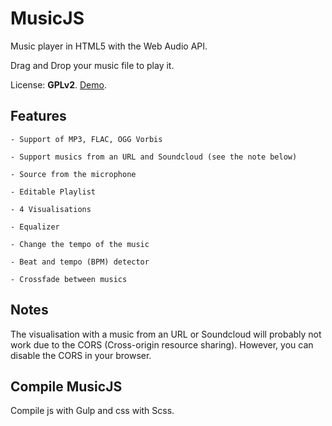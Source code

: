 MusicJS
=======


Music player in HTML5 with the Web Audio API.

Drag and Drop your music file to play it.


License: **GPLv2**.
[Demo](http://parksprojets.github.io/Music).




## Features

	- Support of MP3, FLAC, OGG Vorbis

	- Support musics from an URL and Soundcloud (see the note below)

	- Source from the microphone

	- Editable Playlist

	- 4 Visualisations

	- Equalizer

	- Change the tempo of the music

	- Beat and tempo (BPM) detector

	- Crossfade between musics



## Notes

The visualisation with a music from an URL or Soundcloud will probably not work due to the CORS (Cross-origin resource sharing). However, you can disable the CORS in your browser.




## Compile MusicJS

Compile js with Gulp and css with Scss.